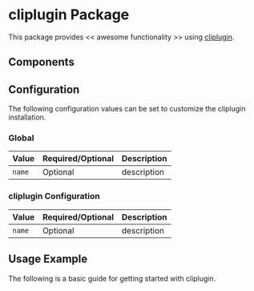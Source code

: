 # cliplugin Package

This package provides << awesome functionality >> using [cliplugin](https://INFO_NEEDED).

## Components

## Configuration

The following configuration values can be set to customize the cliplugin installation.

### Global

| Value | Required/Optional | Description |
|-------|-------------------|-------------|
| `name` | Optional | description |

### cliplugin Configuration

| Value | Required/Optional | Description |
|-------|-------------------|-------------|
| `name` | Optional | description |

## Usage Example

The following is a basic guide for getting started with cliplugin.
